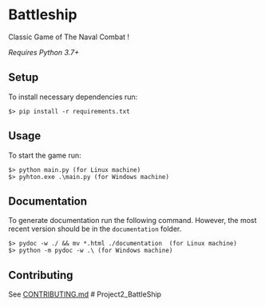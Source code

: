# Battleship
Classic Game of The Naval Combat !

*Requires Python 3.7+*

## Setup
To install necessary dependencies run:
```
$> pip install -r requirements.txt
```

## Usage
To start the game run:
```
$> python main.py (for Linux machine)
$> pyhton.exe .\main.py (for Windows machine)
```

## Documentation
To generate documentation run the following command. However, the most recent version should be in the `documentation` folder.
```
$> pydoc -w ./ && mv *.html ./documentation  (for Linux machine)
$> python -m pydoc -w .\ (for Windows machine)

```


## Contributing
See [CONTRIBUTING.md](./CONTRIBUTING.md)
#   P r o j e c t 2 _ B a t t l e S h i p  
 